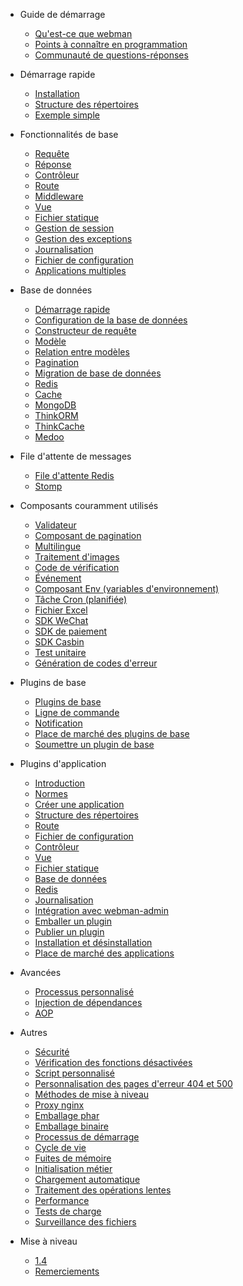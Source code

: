 - Guide de démarrage

  - [Qu'est-ce que webman](README.md)
  - [Points à connaître en programmation](attention.md)
  - [Communauté de questions-réponses](help.md)
  
- Démarrage rapide
  
  - [Installation](install.md)
  - [Structure des répertoires](directory.md)
  - [Exemple simple](tutorial.md)

- Fonctionnalités de base

  - [Requête](request.md)
  - [Réponse](response.md)
  - [Contrôleur](controller.md)
  - [Route](route.md)
  - [Middleware](middleware.md)
  - [Vue](view.md)
  - [Fichier statique](static.md)
  - [Gestion de session](session.md)
  - [Gestion des exceptions](exception.md)
  - [Journalisation](log.md)
  - [Fichier de configuration](config.md)
  - [Applications multiples](multiapp.md)

- Base de données

  - [Démarrage rapide](db/tutorial.md)
  - [Configuration de la base de données](db/config.md)
  - [Constructeur de requête](db/queries.md)
  - [Modèle](db/model.md)
  - [Relation entre modèles](db/relationships.md)
  - [Pagination](db/paginator.md)
  - [Migration de base de données](db/migration.md)
  - [Redis](db/redis.md)
  - [Cache](db/cache.md)
  - [MongoDB](db/mongo.md)
  - [ThinkORM](db/thinkorm.md)
  - [ThinkCache](db/thinkcache.md)
  - [Medoo](db/medoo.md)
  
- File d'attente de messages
  - [File d'attente Redis](queue/redis.md)
  - [Stomp](queue/stomp.md)
 
- Composants couramment utilisés
  - [Validateur](components/validation.md)
  - [Composant de pagination](components/paginator.md)
  - [Multilingue](components/translation.md)
  - [Traitement d'images](components/image.md)
  - [Code de vérification](components/captcha.md)
  - [Événement](components/event.md)
  - [Composant Env (variables d'environnement)](components/env.md)
  - [Tâche Cron (planifiée)](components/crontab.md)
  - [Fichier Excel](components/excel.md)
  - [SDK WeChat](components/wechat.md)
  - [SDK de paiement](components/payment.md)
  - [SDK Casbin](components/casbin.md)
  - [Test unitaire](components/unitest.md)
  - [Génération de codes d'erreur](components/generate_error_code.md)

- Plugins de base
  - [Plugins de base](plugin/base.md)
  - [Ligne de commande](plugin/console.md)
  - [Notification](plugin/push.md)
  - [Place de marché des plugins de base](plugin/market.md)
  - [Soumettre un plugin de base](plugin/create.md)

- Plugins d'application
  - [Introduction](app/app.md)
  - [Normes](app/standard.md)
  - [Créer une application](app/create.md)
  - [Structure des répertoires](app/directory.md)
  - [Route](app/route.md)
  - [Fichier de configuration](app/config.md)
  - [Contrôleur](app/controller.md)
  - [Vue](app/view.md)
  - [Fichier statique](app/static.md)
  - [Base de données](app/database.md)
  - [Redis](app/redis.md)
  - [Journalisation](app/log.md)
  - [Intégration avec webman-admin](app/admin.md)
  - [Emballer un plugin](app/pack.md)
  - [Publier un plugin](app/publish.md)
  - [Installation et désinstallation](app/install.md)
  - [Place de marché des applications](app/market.md)

- Avancées
  - [Processus personnalisé](process.md)
  - [Injection de dépendances](di.md)
  - [AOP](aop.md)
  
- Autres
  - [Sécurité](others/security.md)
  - [Vérification des fonctions désactivées](others/disable-function-check.md)
  - [Script personnalisé](others/scripts.md)
  - [Personnalisation des pages d'erreur 404 et 500](others/custom-error-page.md)
  - [Méthodes de mise à niveau](others/upgrade.md)
  - [Proxy nginx](others/nginx-proxy.md)
  - [Emballage phar](others/phar.md)
  - [Emballage binaire](others/bin.md)
  - [Processus de démarrage](others/process.md)
  - [Cycle de vie](others/lifecycle.md)
  - [Fuites de mémoire](others/memory-leak.md)
  - [Initialisation métier](others/bootstrap.md)
  - [Chargement automatique](others/autoload.md)
  - [Traitement des opérations lentes](others/task.md)
  - [Performance](others/performance.md)
  - [Tests de charge](others/benchmarks.md)
  - [Surveillance des fichiers](others/monitor.md)

- Mise à niveau
  - [1.4](upgrade/1-4.md)
  - [Remerciements](thanks.md)
